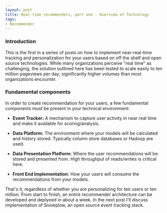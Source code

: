 ```yaml
---
layout: post
title: Real-time recommenders, part one - Overview of Technology
tags:
- Recommender
---
```

### Introduction
This is the first in a series of posts on how to implement near-real-time tracking and personalization for your users based on off the shelf and open source technologies. While many organizations perceive "real time" as challenging, the solution outlined here has been tested to scale easily to ten million pageviews per day; significantly higher volumes than most organizations encounter.

### Fundamental components
In order to create recommendation for your users, a few fundamental components must be present in your technical environment:

* **Event Tracker:** A mechanism to capture user activity in near real time and make it available for scoring/analysis.

* **Data Platform:** The environment where your models will be calculated and history stored. Typically column store databases or Hadoop are used.

* **Data Presentation Platform:** Where the user recommendations will be stored and presented from. High throughput of reads/writes is critical here.

* **Front End Implementation:** How your users will consume the recommendations from your models. 

That's it, regardless of whether you are personalizing for ten users or ten million. From start to finish, an entire recommender architecture can be developed and deplyoed in about a week. In the 
next post I'll discuss implementation of Snowplow, an open source event tracking stack.